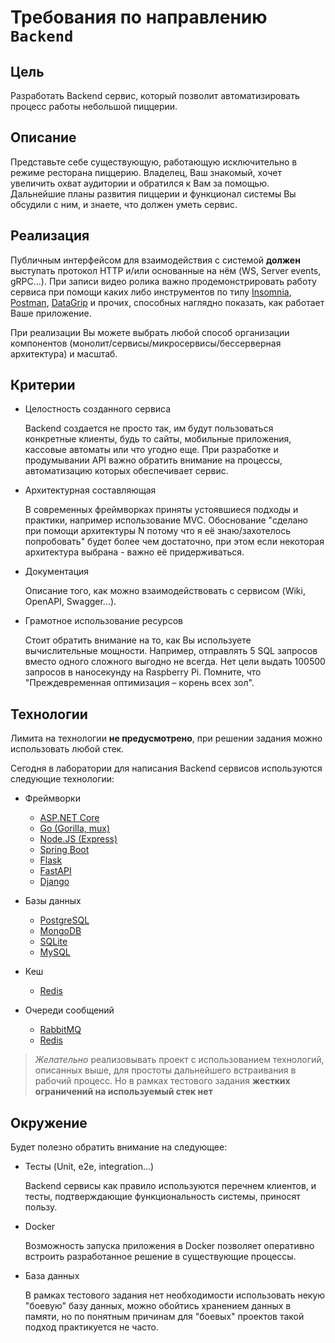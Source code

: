 # Требования по направлению `Backend`

## Цель
Разработать Backend сервис, который позволит автоматизировать процесс работы небольшой пиццерии.

## Описание
Представьте себе существующую, работающую исключительно в режиме ресторана пиццерию. Владелец, Ваш знакомый, хочет увеличить охват аудитории и обратился к Вам за помощью. Дальнейшие планы развития пиццерии и функционал системы Вы обсудили с ним, и знаете, что должен уметь сервис.

## Реализация
Публичным интерфейсом для взаимодействия с системой **должен** выступать протокол HTTP и/или основанные на нём (WS, Server events, gRPC...). При записи видео ролика важно продемонстрировать работу сервиса при помощи каких либо инструментов по типу [Insomnia](https://insomnia.rest/), [Postman](https://www.postman.com/), [DataGrip](https://www.jetbrains.com/datagrip/) и прочих, способных наглядно показать, как работает Ваше приложение.

При реализации Вы можете выбрать любой способ организации компонентов (монолит/сервисы/микросервисы/беcсерверная архитектура) и масштаб.

## Критерии

* Целостность созданного сервиса

    Backend создается не просто так, им будут пользоваться конкретные клиенты, будь то сайты, мобильные приложения, кассовые автоматы или что угодно еще. При разработке и продумывании API важно обратить внимание на процессы, автоматизацию которых обеспечивает сервис.
* Архитектурная составляющая

    В современных фреймворках приняты устоявшиеся подходы и практики, например использование MVC. Обоснование "сделано при помощи архитектуры N потому что я её знаю/захотелось попробовать" будет более чем достаточно, при этом если некоторая архитектура выбрана - важно её придерживаться.
* Документация

    Описание того, как можно взаимодействовать с сервисом (Wiki, OpenAPI, Swagger...).
* Грамотное использование ресурсов

    Стоит обратить внимание на то, как Вы используете вычислительные мощности. Например, отправлять 5 SQL запросов вместо одного сложного выгодно не всегда.
    Нет цели выдать 100500 запросов в наносекунду на Raspberry Pi. Помните, что "Преждевременная оптимизация – корень всех зол".

## Технологии

Лимита на технологии **не предусмотрено**, при решении задания можно использовать любой стек.

Сегодня в лаборатории для написания Backend сервисов используются следующие технологии:

* Фреймворки
    * [ASP.NET Core](https://dotnet.microsoft.com/learn/aspnet/what-is-aspnet-core)
    * [Go (Gorilla, mux)](https://github.com/gorilla/mux)
    * [Node.JS (Express)](https://nodejs.org/en/)
    * [Spring Boot](https://spring.io/projects/spring-boot)
    * [Flask](https://flask.palletsprojects.com/)
    * [FastAPI](https://fastapi.tiangolo.com/)
    * [Django](https://www.djangoproject.com/)

* Базы данных
    * [PostgreSQL](https://www.postgresql.org/)
    * [MongoDB](https://www.mongodb.com/)
    * [SQLite](https://www.sqlite.org/index.html)
    * [MySQL](https://www.mysql.com/)

* Кеш
    * [Redis](https://redis.io/)

* Очереди сообщений
    * [RabbitMQ](https://www.rabbitmq.com/)
    * [Redis](https://redis.io/)

> _Желательно_ реализовывать проект с использованием технологий, описанных выше, для простоты дальнейшего встраивания в рабочий процесс. Но в рамках тестового задания **жестких ограничений на используемый стек нет**

## Окружение

Будет полезно обратить внимание на следующее:
* Тесты (Unit, e2e, integration...)

    Backend сервисы как правило используются перечнем клиентов, и тесты, подтверждающие функциональность системы, приносят пользу.
* Docker

    Возможность запуска приложения в Docker позволяет оперативно встроить разработанное решение в существующие процессы.
* База данных

    В рамках тестового задания нет необходимости использовать некую "боевую" базу данных, можно обойтись хранением данных в памяти, но по понятным причинам для "боевых" проектов такой подход практикуется не часто.

